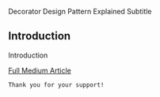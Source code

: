 Decorator Design Pattern Explained
Subtitle

## Introduction
Introduction

[Full Medium Article](https://medium.com/@fedcal)


```
Thank you for your support!
```
